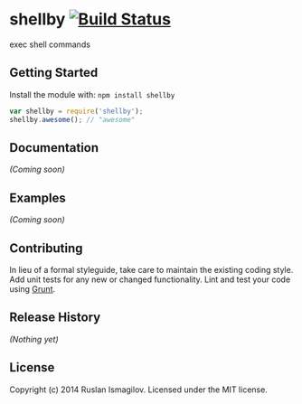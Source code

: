 # shellby [![Build Status](https://secure.travis-ci.org/isRuslan/shellby.png?branch=master)](http://travis-ci.org/isRuslan/shellby)

exec shell commands

## Getting Started
Install the module with: `npm install shellby`

```javascript
var shellby = require('shellby');
shellby.awesome(); // "awesome"
```

## Documentation
_(Coming soon)_

## Examples
_(Coming soon)_

## Contributing
In lieu of a formal styleguide, take care to maintain the existing coding style. Add unit tests for any new or changed functionality. Lint and test your code using [Grunt](http://gruntjs.com/).

## Release History
_(Nothing yet)_

## License
Copyright (c) 2014 Ruslan Ismagilov. Licensed under the MIT license.
